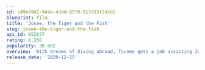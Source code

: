 ```yaml
---
id: c49e5942-949a-43dd-85f0-917d15f2dcb5
blueprint: film
title: 'Josee, the Tiger and the Fish'
slug: josee-the-tiger-and-the-fish
api_id: 652837
rating: 8.266
popularity: 30.802
overview: 'With dreams of diving abroad, Tsuneo gets a job assisting Josee, an artist whose imagination takes her far beyond her wheelchair. But when the tide turns against them, they push each other to places they never thought possible, and inspire a love fit for a storybook.'
release_date: '2020-12-25'
---
```

